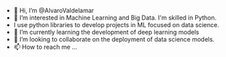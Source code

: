 - 👋 Hi, I’m @AlvaroValdelamar
- 👀 I’m interested in Machine Learning and Big Data. I'm skilled in Python.
-  I use python libraries to develop projects in ML focused on data science.
- 🌱 I’m currently learning the development of deep learning models
- 💞️ I’m looking to collaborate on the deployment of data science models.
- 📫 How to reach me ...

<!---
AlvaroValdelamar/AlvaroValdelamar is a ✨ special ✨ repository because its `README.md` (this file) appears on your GitHub profile.
You can click the Preview link to take a look at your changes.
--->
